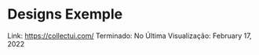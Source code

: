 # Designs Exemple

Link: https://collectui.com/
Terminado: No
Última Visualização: February 17, 2022